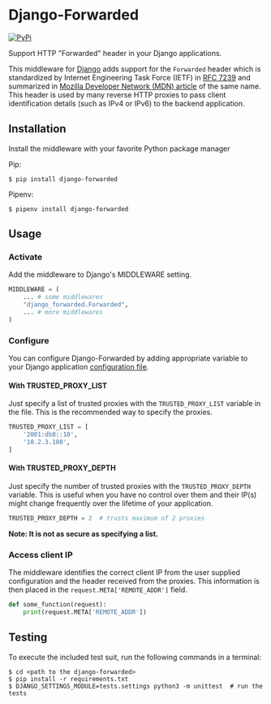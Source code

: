# Django-Forwarded

[![PyPi](https://img.shields.io/pypi/v/django-forwarded.svg)](https://pypi.org/project/Django-Forwarded/)

Support HTTP "Forwarded" header in your Django applications.

This middleware for [Django](https://www.djangoproject.com/) adds support for the `Forwarded` header which is standardized by Internet Engineering Task Force (IETF) in [RFC 7239](https://tools.ietf.org/html/rfc7239#section-5) and summarized in [Mozilla Developer Network (MDN) article](https://developer.mozilla.org/en-US/docs/Web/HTTP/Headers/Forwarded) of the same name. This header is used by many reverse HTTP proxies to pass client identification details (such as IPv4 or IPv6) to the backend application.

## Installation

Install the middleware with your favorite Python package manager

Pip:
```shell
$ pip install django-forwarded
```

Pipenv:
```shell
$ pipenv install django-forwarded
```

## Usage

### Activate

Add the middleware to Django's MIDDLEWARE setting.

```python
MIDDLEWARE = (
    ... # some middlewares
    "django_forwarded.Forwarded",
    ... # more middlewares
)
```

### Configure

You can configure Django-Forwarded by adding appropriate variable to your Django application [configuration file](https://docs.djangoproject.com/en/2.2/topics/settings/).

#### With TRUSTED_PROXY_LIST

Just specify a list of trusted proxies with the `TRUSTED_PROXY_LIST` variable in the file. This is the recommended way to specify the proxies.

```python
TRUSTED_PROXY_LIST = [
    '2001:db8::10',
    '10.2.3.100',
]
```

#### With TRUSTED_PROXY_DEPTH

Just specify the number of trusted proxies with the `TRUSTED_PROXY_DEPTH` variable. This is useful when you have no control over them and their IP(s) might change frequently over the lifetime of your application.

```python
TRUSTED_PROXY_DEPTH = 2  # trusts maximum of 2 proxies
```

**Note: It is not as secure as specifying a list.**

### Access client IP

The middleware identifies the correct client IP from the user supplied configuration and the header received from the proxies. This information is then placed in the `request.META['REMOTE_ADDR']` field.

```python
def some_function(request):
    print(request.META['REMOTE_ADDR'])
```

## Testing

To execute the included test suit, run the following commands in a terminal:

```shell
$ cd <path to the django-forwarded>
$ pip install -r requirements.txt
$ DJANGO_SETTINGS_MODULE=tests.settings python3 -m unittest  # run the tests
```
